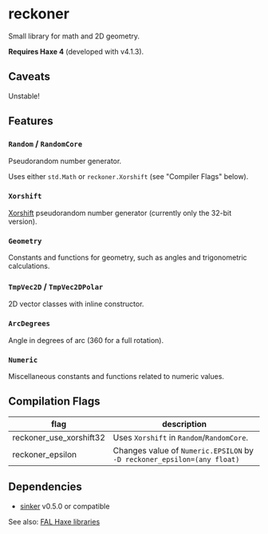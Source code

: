 # reckoner

Small library for math and 2D geometry.

**Requires Haxe 4** (developed with v4.1.3).

## Caveats

Unstable!

## Features

### `Random` / `RandomCore`

Pseudorandom number generator.

Uses either `std.Math` or `reckoner.Xorshift` (see "Compiler Flags" below).

### `Xorshift`

[Xorshift](https://en.wikipedia.org/wiki/Xorshift) pseudorandom number generator (currently only the 32-bit version).

### `Geometry`

Constants and functions for geometry, such as angles and trigonometric calculations.

### `TmpVec2D` / `TmpVec2DPolar`

2D vector classes with inline constructor.

### `ArcDegrees`

Angle in degrees of arc (360 for a full rotation).

### `Numeric`

Miscellaneous constants and functions related to numeric values.

## Compilation Flags

| flag                    | description                                                             |
| ----------------------- | ----------------------------------------------------------------------- |
| reckoner_use_xorshift32 | Uses `Xorshift` in `Random`/`RandomCore`.                               |
| reckoner_epsilon        | Changes value of `Numeric.EPSILON` by `-D reckoner_epsilon=(any float)` |

## Dependencies

-   [sinker](https://github.com/fal-works/sinker) v0.5.0 or compatible

See also:
[FAL Haxe libraries](https://github.com/fal-works/fal-haxe-libraries)
